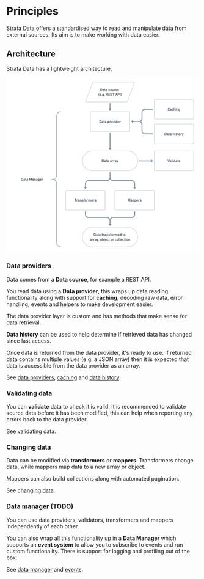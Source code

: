 # Principles

Strata Data offers a standardised way to read and manipulate data from external sources. Its aim is to make working with 
data easier.

## Architecture

Strata Data has a lightweight architecture. 

![Architecture of Strata Data](img/data-architecture.png)

### Data providers
Data comes from a **Data source**, for example a REST API.

You read data using a **Data provider**, this wraps up data reading functionality along with support for **caching**, 
decoding raw data, error handling, events and helpers to make development easier.

The data provider layer is custom and has methods that make sense for data retrieval.

**Data history** can be used to help determine if retrieved data has changed since last access.

Once data is returned from the data provider, it's ready to use. If returned data contains multiple values (e.g. a JSON array)
then it is expected that data is accessible from the data provider as an array. 

See [data providers](data-providers/README.md), [caching](caching.md) and [data history](data-history.md).

### Validating data
You can **validate** data to check it is valid. It is recommended to validate source data before it has been modified,
this can help when reporting any errors back to the data provider.

See [validating data](validating.md).

### Changing data

Data can be modified via **transformers** or **mappers**. Transformers change data, while mappers map data to a new 
array or object.

Mappers can also build collections along with automated pagination.

See [changing data](changing-data/README.md).

### Data manager (TODO)
You can use data providers, validators, transformers and mappers independently of each other. 

You can also wrap all this functionality up in a **Data Manager** which supports an **event system** to allow you to 
subscribe to events and run custom functionality. There is support for logging and profiling out of the box.

See [data manager](data-manager.md) and [events](events.md).
